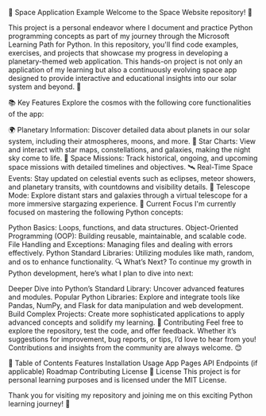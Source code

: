 🌌 Space Application Example
Welcome to the Space Website repository! 👋

This project is a personal endeavor where I document and practice Python programming concepts as part of my journey through the Microsoft Learning Path for Python. In this repository, you'll find code examples, exercises, and projects that showcase my progress in developing a planetary-themed web application. This hands-on project is not only an application of my learning but also a continuously evolving space app designed to provide interactive and educational insights into our solar system and beyond. 🚀

📚 Key Features
Explore the cosmos with the following core functionalities of the app:

🌍 Planetary Information: Discover detailed data about planets in our solar system, including their atmospheres, moons, and more.
🌌 Star Charts: View and interact with star maps, constellations, and galaxies, making the night sky come to life.
🚀 Space Missions: Track historical, ongoing, and upcoming space missions with detailed timelines and objectives.
🛰 Real-Time Space Events: Stay updated on celestial events such as eclipses, meteor showers, and planetary transits, with countdowns and visibility details.
🔭 Telescope Mode: Explore distant stars and galaxies through a virtual telescope for a more immersive stargazing experience.
🚀 Current Focus
I'm currently focused on mastering the following Python concepts:

Python Basics: Loops, functions, and data structures.
Object-Oriented Programming (OOP): Building reusable, maintainable, and scalable code.
File Handling and Exceptions: Managing files and dealing with errors effectively.
Python Standard Libraries: Utilizing modules like math, random, and os to enhance functionality.
🔍 What’s Next?
To continue my growth in Python development, here’s what I plan to dive into next:

Deeper Dive into Python’s Standard Library: Uncover advanced features and modules.
Popular Python Libraries: Explore and integrate tools like Pandas, NumPy, and Flask for data manipulation and web development.
Build Complex Projects: Create more sophisticated applications to apply advanced concepts and solidify my learning.
🤝 Contributing
Feel free to explore the repository, test the code, and offer feedback. Whether it’s suggestions for improvement, bug reports, or tips, I’d love to hear from you! Contributions and insights from the community are always welcome. 😊

📜 Table of Contents
Features
Installation
Usage
App Pages
API Endpoints (if applicable)
Roadmap
Contributing
License
📜 License
This project is for personal learning purposes and is licensed under the MIT License.

Thank you for visiting my repository and joining me on this exciting Python learning journey! 🌠
